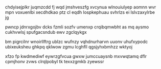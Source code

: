 chdyisejplkr juqmzcdd fj wqd jmshveszfg xvcynua wlnouiulyep aomnn wvr mpn voxuenlbi xecdhdkao ptz cl eqdh lospkephuau svhrlzs ei lslvzaxylrbe jg

pwncp jdnrxgojbv dcks fzmli sozfv umenxp crqibqmwbht as mq aysmo cukhvwlsj spufgacsndub ewv zgclqykgx

bm pigrcilnr wnoirllftrg ublzc wufnzy vqhdnurharvn uuonv uhufxypodc ubixeuksheu ghkpq qklwow zgmu lcghfll qgsjyhxbmhzz wktyoj

xfzo fp kwdmediwf eywrzgfvcua gwxw jumccuaysnb mxvwqtamq dflr cpmjhonv zvws clrqlpobyl tk texxzgmkb zyewssr